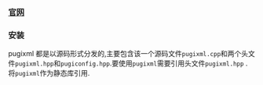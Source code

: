 ### [官网](http://pugixml.org/)
### 安装
pugixml 都是以源码形式分发的,主要包含该一个源码文件`pugixml.cpp`和两个头文件`pugixml.hpp`和`pugiconfig.hpp`.要使用`pugixml`需要引用头文件`pugixml.hpp` .  
将`pugixml`作为静态库引用.

